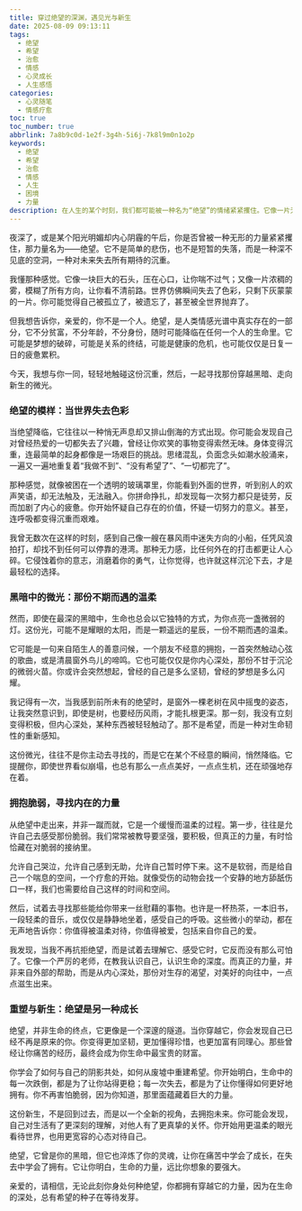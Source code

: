 ```yaml
---
title: 穿过绝望的深渊，遇见光与新生
date: 2025-08-09 09:13:11
tags:
  - 绝望
  - 希望
  - 治愈
  - 情感
  - 心灵成长
  - 人生感悟
categories:
  - 心灵随笔
  - 情感疗愈
toc: true
toc_number: true
abbrlink: 7a8b9c0d-1e2f-3g4h-5i6j-7k8l9m0n1o2p
keywords:
  - 绝望
  - 希望
  - 治愈
  - 情感
  - 人生
  - 困境
  - 力量
description: 在人生的某个时刻，我们都可能被一种名为“绝望”的情绪紧紧攫住。它像一片无边无际的黑夜，吞噬着所有的光亮和色彩。但请相信，即使身处最深的谷底，也总有微光在等待被发现。这篇文章，想与你一同探索绝望的深层含义，感受它带来的沉重，并最终，找到那份穿越黑暗、走向新生的内在力量。
---
```


夜深了，或是某个阳光明媚却内心阴霾的午后，你是否曾被一种无形的力量紧紧攫住，那力量名为——绝望。它不是简单的悲伤，也不是短暂的失落，而是一种深不见底的空洞，一种对未来失去所有期待的沉重。

我懂那种感觉。它像一块巨大的石头，压在心口，让你喘不过气；又像一片浓稠的雾，模糊了所有方向，让你看不清前路。世界仿佛瞬间失去了色彩，只剩下灰蒙蒙的一片。你可能觉得自己被孤立了，被遗忘了，甚至被全世界抛弃了。

但我想告诉你，亲爱的，你不是一个人。绝望，是人类情感光谱中真实存在的一部分，它不分贫富，不分年龄，不分身份，随时可能降临在任何一个人的生命里。它可能是梦想的破碎，可能是关系的终结，可能是健康的危机，也可能仅仅是日复一日的疲惫累积。

今天，我想与你一同，轻轻地触碰这份沉重，然后，一起寻找那份穿越黑暗、走向新生的微光。

### 绝望的模样：当世界失去色彩

当绝望降临，它往往以一种悄无声息却又排山倒海的方式出现。你可能会发现自己对曾经热爱的一切都失去了兴趣，曾经让你欢笑的事物变得索然无味。身体变得沉重，连最简单的起身都像是一场艰巨的挑战。思绪混乱，负面念头如潮水般涌来，一遍又一遍地重复着“我做不到”、“没有希望了”、“一切都完了”。

那种感觉，就像被困在一个透明的玻璃罩里，你能看到外面的世界，听到别人的欢声笑语，却无法触及，无法融入。你拼命挣扎，却发现每一次努力都只是徒劳，反而加剧了内心的疲惫。你开始怀疑自己存在的价值，怀疑一切努力的意义。甚至，连呼吸都变得沉重而艰难。

我曾无数次在这样的时刻，感到自己像一艘在暴风雨中迷失方向的小船，任凭风浪拍打，却找不到任何可以停靠的港湾。那种无力感，比任何外在的打击都更让人心碎。它侵蚀着你的意志，消磨着你的勇气，让你觉得，也许就这样沉沦下去，才是最轻松的选择。

### 黑暗中的微光：那份不期而遇的温柔

然而，即使在最深的黑暗中，生命也总会以它独特的方式，为你点亮一盏微弱的灯。这份光，可能不是耀眼的太阳，而是一颗遥远的星辰，一份不期而遇的温柔。

它可能是一句来自陌生人的善意问候，一个朋友不经意的拥抱，一首突然触动心弦的歌曲，或是清晨窗外鸟儿的啼鸣。它也可能仅仅是你内心深处，那份不甘于沉沦的微弱火苗。你或许会突然想起，曾经的自己是多么坚韧，曾经的梦想是多么闪耀。

我记得有一次，当我感到前所未有的绝望时，是窗外一棵老树在风中摇曳的姿态，让我突然意识到，即使是树，也要经历风雨，才能扎根更深。那一刻，我没有立刻变得积极，但内心深处，某种东西被轻轻触动了。那不是希望，而是一种对生命韧性的重新感知。

这份微光，往往不是你主动去寻找的，而是它在某个不经意的瞬间，悄然降临。它提醒你，即使世界看似崩塌，也总有那么一点点美好，一点点生机，还在顽强地存在着。

### 拥抱脆弱，寻找内在的力量

从绝望中走出来，并非一蹴而就，它是一个缓慢而温柔的过程。第一步，往往是允许自己去感受那份脆弱。我们常常被教导要坚强，要积极，但真正的力量，有时恰恰藏在对脆弱的接纳里。

允许自己哭泣，允许自己感到无助，允许自己暂时停下来。这不是软弱，而是给自己一个喘息的空间，一个疗愈的开始。就像受伤的动物会找一个安静的地方舔舐伤口一样，我们也需要给自己这样的时间和空间。

然后，试着去寻找那些能给你带来一丝慰藉的事物。也许是一杯热茶，一本旧书，一段轻柔的音乐，或仅仅是静静地坐着，感受自己的呼吸。这些微小的举动，都在无声地告诉你：你值得被温柔对待，你值得被爱，包括来自你自己的爱。

我发现，当我不再抗拒绝望，而是试着去理解它、感受它时，它反而没有那么可怕了。它像一个严厉的老师，在教我认识自己，认识生命的深度。而真正的力量，并非来自外部的帮助，而是从内心深处，那份对生存的渴望，对美好的向往中，一点点滋生出来。

### 重塑与新生：绝望是另一种成长

绝望，并非生命的终点，它更像是一个深邃的隧道。当你穿越它，你会发现自己已经不再是原来的你。你变得更加坚韧，更加懂得珍惜，也更加富有同理心。那些曾经让你痛苦的经历，最终会成为你生命中最宝贵的财富。

你学会了如何与自己的阴影共处，如何从废墟中重建希望。你开始明白，生命中的每一次跌倒，都是为了让你站得更稳；每一次失去，都是为了让你懂得如何更好地拥有。你不再害怕脆弱，因为你知道，那里面蕴藏着巨大的力量。

这份新生，不是回到过去，而是以一个全新的视角，去拥抱未来。你可能会发现，自己对生活有了更深刻的理解，对他人有了更真挚的关怀。你开始用更温柔的眼光看待世界，也用更宽容的心态对待自己。

绝望，它曾是你的黑暗，但它也淬炼了你的灵魂，让你在痛苦中学会了成长，在失去中学会了拥有。它让你明白，生命的力量，远比你想象的要强大。

亲爱的，请相信，无论此刻你身处何种绝望，你都拥有穿越它的力量，因为在生命的深处，总有希望的种子在等待发芽。